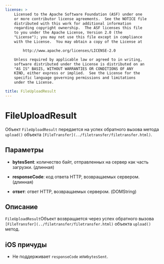 ```yaml
---
license: >
    Licensed to the Apache Software Foundation (ASF) under one
    or more contributor license agreements.  See the NOTICE file
    distributed with this work for additional information
    regarding copyright ownership.  The ASF licenses this file
    to you under the Apache License, Version 2.0 (the
    "License"); you may not use this file except in compliance
    with the License.  You may obtain a copy of the License at

        http://www.apache.org/licenses/LICENSE-2.0

    Unless required by applicable law or agreed to in writing,
    software distributed under the License is distributed on an
    "AS IS" BASIS, WITHOUT WARRANTIES OR CONDITIONS OF ANY
    KIND, either express or implied.  See the License for the
    specific language governing permissions and limitations
    under the License.

title: FileUploadResult
---
```


# FileUploadResult

Объект `FileUploadResult` передается на успех обратного вызова метода `upload()` объекта `[FileTransfer](../filetransfer/filetransfer.html)`.

## Параметры

*   **bytesSent**: количество байт, отправленных на сервер как часть загрузки. (длинная)

*   **responseCode**: код ответа HTTP, возвращаемых сервером. (длинная)

*   **ответ**: ответ HTTP, возвращаемых сервером. (DOMString)

## Описание

`FileUploadResult`Объект возвращается через успех обратного вызова `[FileTransfer](../filetransfer/filetransfer.html)` объекта `upload()` метод.

## iOS причуды

*   Не поддерживает `responseCode` или`bytesSent`.